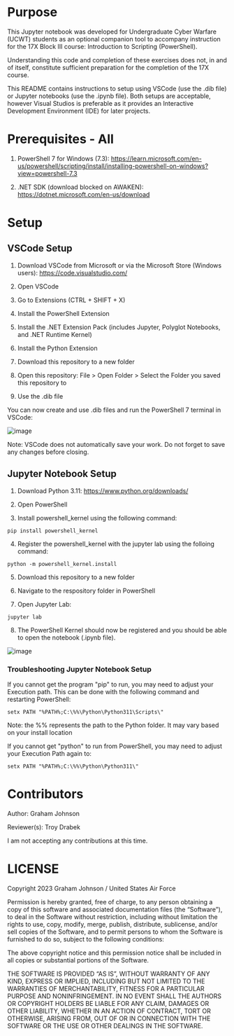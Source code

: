# Purpose
This Jupyter notebook was developed for Undergraduate Cyber Warfare (UCWT) students as an optional companion tool to accompany instruction for the 17X Block III course: Introduction to Scripting (PowerShell).

Understanding this code and completion of these exercises does not, in and of itself, constitute sufficient preparation for the completion of the 17X course.

This README contains instructions to setup using VSCode (use the .dib file) or Jupyter notebooks (use the .ipynb file). Both setups are acceptable, however Visual Studios is preferable as it provides an Interactive Development Environment (IDE) for later projects. 

# Prerequisites - All

1. PowerShell 7 for Windows (7.3): https://learn.microsoft.com/en-us/powershell/scripting/install/installing-powershell-on-windows?view=powershell-7.3

2. .NET SDK (download blocked on AWAKEN): https://dotnet.microsoft.com/en-us/download

# Setup

## VSCode Setup

1. Download VSCode from Microsoft or via the Microsoft Store (Windows users): https://code.visualstudio.com/

2. Open VSCode

3. Go to Extensions (CTRL + SHIFT + X)

4. Install the PowerShell Extension

5. Install the .NET Extension Pack (includes Jupyter, Polyglot Notebooks,  and .NET Runtime Kernel)

6. Install the Python Extension

7. Download this repository to a new folder

8. Open this repository: File > Open Folder > Select the Folder you saved this repository to

9. Use the .dib file

You can now create and use .dib files and run the PowerShell 7 terminal in VSCode:

![image](https://github.com/gmjohnson17/PowerShell-Lab/assets/146036376/3c4326ea-addc-4668-9dd8-167b8d0af505)

Note: VSCode does not automatically save your work. Do not forget to save any changes before closing.

## Jupyter Notebook Setup

1. Download Python 3.11: https://www.python.org/downloads/ 

2. Open PowerShell
   
3. Install powershell_kernel using the following command:
```
pip install powershell_kernel
```

4. Register the powershell_kernel with the jupyter lab using the folloing command:
```
python -m powershell_kernel.install
```

5. Download this repository to a new folder

6. Navigate to the respository folder in PowerShell

7. Open Jupyter Lab:
```
jupyter lab
```

8. The PowerShell Kernel should now be registered and you should be able to open the notebook (.ipynb file). 

![image](https://github.com/gmjohnson17/PowerShell-Lab/assets/146036376/fdbc7cc9-2b06-4663-b160-58129fdd0c3f)

### Troubleshooting Jupyter Notebook Setup

If you cannot get the program "pip" to run, you may need to adjust your Execution path. This can be done with the following command and restarting PowerShell:
```
setx PATH "%PATH%;C:\%%\Python\Python311\Scripts\"
```

Note: the %% represents the path to the Python folder. It may vary based on your install location

If you cannot get "python" to run from PowerShell, you may need to adjust your Execution Path again to:
```
setx PATH "%PATH%;C:\%%\Python\Python311\"
```

# Contributors
Author: Graham Johnson

Reviewer(s): Troy Drabek

I am not accepting any contributions at this time.

# LICENSE

Copyright 2023 Graham Johnson / United States Air Force

Permission is hereby granted, free of charge, to any person obtaining a copy of this software and associated documentation files (the “Software”), to deal in the Software without restriction, including without limitation the rights to use, copy, modify, merge, publish, distribute, sublicense, and/or sell copies of the Software, and to permit persons to whom the Software is furnished to do so, subject to the following conditions:

The above copyright notice and this permission notice shall be included in all copies or substantial portions of the Software.

THE SOFTWARE IS PROVIDED “AS IS”, WITHOUT WARRANTY OF ANY KIND, EXPRESS OR IMPLIED, INCLUDING BUT NOT LIMITED TO THE WARRANTIES OF MERCHANTABILITY, FITNESS FOR A PARTICULAR PURPOSE AND NONINFRINGEMENT. IN NO EVENT SHALL THE AUTHORS OR COPYRIGHT HOLDERS BE LIABLE FOR ANY CLAIM, DAMAGES OR OTHER LIABILITY, WHETHER IN AN ACTION OF CONTRACT, TORT OR OTHERWISE, ARISING FROM, OUT OF OR IN CONNECTION WITH THE SOFTWARE OR THE USE OR OTHER DEALINGS IN THE SOFTWARE.
